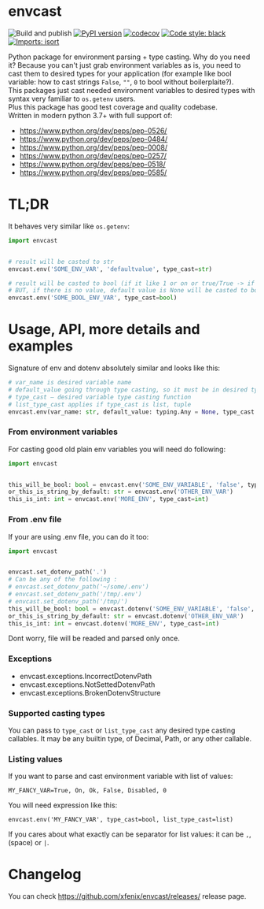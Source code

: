 envcast
===
![Build and publish](https://github.com/xfenix/envcast/workflows/Build%20and%20publish/badge.svg)
[![PyPI version](https://badge.fury.io/py/envcast.svg)](https://badge.fury.io/py/envcast)
[![codecov](https://codecov.io/gh/xfenix/envcast/branch/master/graph/badge.svg)](https://codecov.io/gh/xfenix/envcast)
<a href="https://github.com/psf/black"><img alt="Code style: black" src="https://img.shields.io/badge/code%20style-black-000000.svg"></a>
[![Imports: isort](https://img.shields.io/badge/imports-isort-%231674b1?style=flat&labelColor=ef8336)](https://timothycrosley.github.io/isort/)

Python package for environment parsing + type casting. Why do you need it? Because you can't just grab environment variables as is, you need to cast them to desired types for your application (for example like bool variable: how to cast strings `False`, `""`, `0` to bool without boilerplaite?).  
This packages just cast needed environment variables to desired types with syntax very familiar to `os.getenv` users.  
Plus this package has good test coverage and quality codebase.  
Written in modern python 3.7+ with full support of:
* https://www.python.org/dev/peps/pep-0526/
* https://www.python.org/dev/peps/pep-0484/
* https://www.python.org/dev/peps/pep-0008/
* https://www.python.org/dev/peps/pep-0257/
* https://www.python.org/dev/peps/pep-0518/
* https://www.python.org/dev/peps/pep-0585/


TL;DR
===
It behaves very similar like `os.getenv`:
```python
import envcast


# result will be casted to str
envcast.env('SOME_ENV_VAR', 'defaultvalue', type_cast=str)

# result will be casted to bool (if it like 1 or on or true/True -> if will be python True)
# BUT, if there is no value, default value is None will be casted to bool, so it will be False
envcast.env('SOME_BOOL_ENV_VAR', type_cast=bool)
```


Usage, API, more details and examples
===
Signature of env and dotenv absolutely similar and looks like this:
```python
# var_name is desired variable name
# default_value going through type casting, so it must be in desired type
# type_cast — desired variable type casting function
# list_type_cast applies if type_cast is list, tuple
envcast.env(var_name: str, default_value: typing.Any = None, type_cast: type = str, list_type_cast: type = str)
```

### From environment variables
For casting good old plain env variables you will need do following:
```python
import envcast


this_will_be_bool: bool = envcast.env('SOME_ENV_VARIABLE', 'false', type_cast=bool))
or_this_is_string_by_default: str = envcast.env('OTHER_ENV_VAR')
this_is_int: int = envcast.env('MORE_ENV', type_cast=int)
```

### From .env file
If your are using .env file, you can do it too:
```python
import envcast


envcast.set_dotenv_path('.')
# Can be any of the following :
# envcast.set_dotenv_path('~/some/.env')
# envcast.set_dotenv_path('/tmp/.env')
# envcast.set_dotenv_path('/tmp/')
this_will_be_bool: bool = envcast.dotenv('SOME_ENV_VARIABLE', 'false', type_cast=bool))
or_this_is_string_by_default: str = envcast.dotenv('OTHER_ENV_VAR')
this_is_int: int = envcast.dotenv('MORE_ENV', type_cast=int)
```
Dont worry, file will be readed and parsed only once.


### Exceptions
* envcast.exceptions.IncorrectDotenvPath
* envcast.exceptions.NotSettedDotenvPath
* envcast.exceptions.BrokenDotenvStructure


### Supported casting types
You can pass to `type_cast` or `list_type_cast` any desired type casting callables.
It may be any builtin type, of Decimal, Path, or any other callable.


### Listing values
If you want to parse and cast environment variable with list of values:
```
MY_FANCY_VAR=True, On, Ok, False, Disabled, 0
```
You will need expression like this:
```
envcast.env('MY_FANCY_VAR', type_cast=bool, list_type_cast=list)
```
If you cares about what exactly can be separator for list values: it can be `,`, ` ` (space) or `|`.


Changelog
===
You can check https://github.com/xfenix/envcast/releases/ release page.
